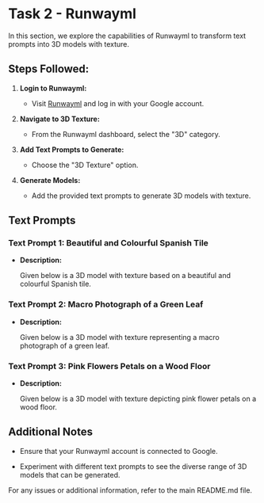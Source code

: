 #  Task 2 - Runwayml 

In this section, we explore the capabilities of Runwayml to transform text prompts into 3D models with texture.

## Steps Followed:

1. **Login to Runwayml:**
   - Visit [Runwayml](https://runwayml.com/) and log in with your Google account.

2. **Navigate to 3D Texture:**
   - From the Runwayml dashboard, select the "3D" category.

3. **Add Text Prompts to Generate:**
   - Choose the "3D Texture" option.

4. **Generate Models:**
   - Add the provided text prompts to generate 3D models with texture.

## Text Prompts

### Text Prompt 1: Beautiful and Colourful Spanish Tile

- **Description:**

  Given below is a 3D model with texture based on a beautiful and colourful Spanish tile.
  
### Text Prompt 2: Macro Photograph of a Green Leaf

- **Description:**

  Given below is a 3D model with texture representing a macro photograph of a green leaf.

### Text Prompt 3: Pink Flowers Petals on a Wood Floor

- **Description:**

  Given below is a 3D model with texture depicting pink flower petals on a wood floor.



## Additional Notes

- Ensure that your Runwayml account is connected to Google.

- Experiment with different text prompts to see the diverse range of 3D models that can be generated.

For any issues or additional information, refer to the main README.md file.
